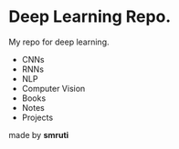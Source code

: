 # Deep Learning Repo. 
My repo for deep learning.
- CNNs
- RNNs
- NLP
- Computer Vision
- Books
- Notes
- Projects

made by **smruti**

